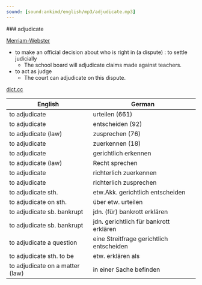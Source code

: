 ```yaml
---
sound: [sound:ankimd/english/mp3/adjudicate.mp3]
---
```


\### adjudicate

[Merriam-Webster](https://www.merriam-webster.com/dictionary/adjudicate)

- to make an official decision about who is right in (a dispute) : to settle judicially
    - The school board will adjudicate claims made against teachers.
- to act as judge
    - The court can adjudicate on this dispute.

[dict.cc](https://www.dict.cc/adjudicate)

| English        | German       |
| -------------- | ------------ |
| to adjudicate | urteilen (661) |
| to adjudicate | entscheiden (92) |
| to adjudicate (law) | zusprechen (76) |
| to adjudicate | zuerkennen (18) |
| to adjudicate | gerichtlich erkennen |
| to adjudicate (law) | Recht sprechen |
| to adjudicate | richterlich zuerkennen |
| to adjudicate | richterlich zusprechen |
| to adjudicate sth. | etw.Akk. gerichtlich entscheiden |
| to adjudicate on sth. | über etw. urteilen |
| to adjudicate sb. bankrupt | jdn. (für) bankrott erklären |
| to adjudicate sb. bankrupt | jdn. gerichtlich für bankrott erklären |
| to adjudicate a question | eine Streitfrage gerichtlich entscheiden |
| to adjudicate sth. to be | etw. erklären als |
| to adjudicate on a matter (law) | in einer Sache befinden |

